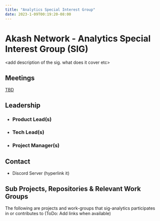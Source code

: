 ```yaml
---
title: "Analytics Special Interest Group"
date: 2023-1-09T00:19:20-08:00
---
```


# Akash Network - Analytics Special Interest Group (SIG)

\<add description of the sig. what does it cover etc>

## Meetings

[TBD](https://calendar.google.com/calendar/u/0?cid=Y18yNWU1ZTM3NDhlNGM0YWI3YTU1ZjQxZmJjNWViZWJjYzBhMDNiNDBmYjAyODc4NWYxNDE1OWJmYWViZWExMmUyQGdyb3VwLmNhbGVuZGFyLmdvb2dsZS5jb20)

## Leadership

- ### Product Lead(s)


- ### Tech Lead(s)


- ### Project Manager(s)


## Contact

- Discord Server (hyperlink it)


## Sub Projects, Repositories & Relevant Work Groups

The following are projects and work-groups that sig-analytics participates in or contributes to (ToDo: Add links when available)

